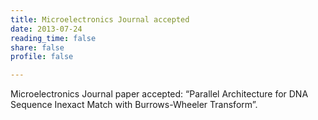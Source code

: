 ```yaml
---
title: Microelectronics Journal accepted
date: 2013-07-24
reading_time: false
share: false
profile: false

---
```


Microelectronics Journal paper accepted: “Parallel Architecture for DNA Sequence Inexact Match with Burrows-Wheeler Transform”.

<!--more-->
